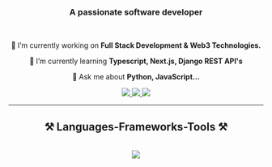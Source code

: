 <h3 align="center">A passionate software developer </h3>

<br/>

<div align="center">
 
 🔭 I’m currently working on **Full Stack Development & Web3 Technologies.**
 
 🌱 I’m currently learning **Typescript, Next.js, Django REST API's**

💬 Ask me about **Python, JavaScript...**

 </div>
 
<div align="center"> 
  <a href="mailto:mustafahaitaa@gmail.com">
    <img src="https://img.shields.io/badge/Gmail-333333?style=for-the-badge&logo=gmail&logoColor=red" />
  </a>
  <a href="https://www.linkedin.com/in/egemen-mustafa-haita-0369b6223/" target="_blank">
    <img src="https://img.shields.io/badge/LinkedIn-0077B5?style=for-the-badge&logo=linkedin&logoColor=white" target="_blank" />
  </a>
  <a href="https://github.com/haitaa" target="_blank">
     <img src="https://img.shields.io/badge/Portfolio-FF5722?style=for-the-badge&logo=todoist&logoColor=white" target="_blank" /> <!-- sqlite, safari, google-chrome are other good icon options -->
  </a>
</div>

 <hr/>
 
<h2 align="center">⚒️ Languages-Frameworks-Tools ⚒️</h2>
<br/>
<div align="center">
  <img src="https://skillicons.dev/icons?i=js,nodejs,py,java,react,ts,bun,c,django,docker,nextjs,express,fastapi,tailwind,prisma,mongodb,mysql,postgresql,sqlite,aws,gcp&perline=12" />
</div>



